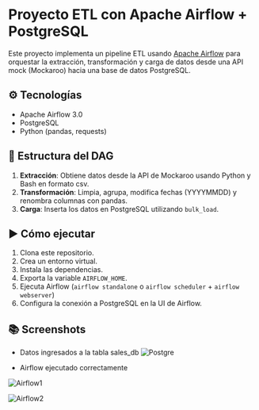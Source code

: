 # Proyecto ETL con Apache Airflow + PostgreSQL

Este proyecto implementa un pipeline ETL usando [Apache Airflow](https://airflow.apache.org/) para orquestar la extracción, transformación y carga de datos desde una API mock (Mockaroo) hacia una base de datos PostgreSQL.

## ⚙️ Tecnologías
- Apache Airflow 3.0
- PostgreSQL
- Python (pandas, requests)

## 📂 Estructura del DAG
1. **Extracción**: Obtiene datos desde la API de Mockaroo usando Python y Bash en formato csv.
2. **Transformación**: Limpia, agrupa, modifica fechas (YYYYMMDD) y renombra columnas con pandas.
3. **Carga**: Inserta los datos en PostgreSQL utilizando `bulk_load`.

## ▶️ Cómo ejecutar

1. Clona este repositorio.
2. Crea un entorno virtual.
3. Instala las dependencias.
4. Exporta la variable `AIRFLOW_HOME`.
5. Ejecuta Airflow (`airflow standalone` o `airflow scheduler` + `airflow webserver`)
6. Configura la conexión a PostgreSQL en la UI de Airflow.

## :books: Screenshots
- Datos ingresados a la tabla sales_db
![Postgre](https://github.com/user-attachments/assets/fc6d4989-0258-4716-8159-9578f75f023a)

- Airflow ejecutado correctamente

![Airflow1](https://github.com/user-attachments/assets/fbe1c9b6-e739-4e2d-9442-8b47cfbfe8a5)

![Airflow2](https://github.com/user-attachments/assets/98334c91-2c40-4096-ac38-87ee35823428)




